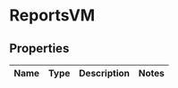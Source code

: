 

# ReportsVM


## Properties

| Name | Type | Description | Notes |
|------------ | ------------- | ------------- | -------------|



